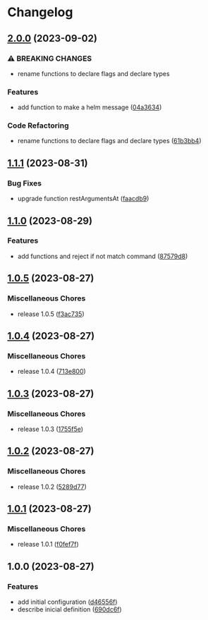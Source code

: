 # Changelog

## [2.0.0](https://github.com/JonDotsoy/flags/compare/v1.1.1...v2.0.0) (2023-09-02)


### ⚠ BREAKING CHANGES

* rename functions to declare flags and declare types

### Features

* add function to make a helm message ([04a3634](https://github.com/JonDotsoy/flags/commit/04a363466ccc011e037046c76ea009769eeed8a2))


### Code Refactoring

* rename functions to declare flags and declare types ([61b3bb4](https://github.com/JonDotsoy/flags/commit/61b3bb4b10396fe3d2d0e170f14b885994ce09ae))

## [1.1.1](https://github.com/JonDotsoy/flags/compare/v1.1.0...v1.1.1) (2023-08-31)


### Bug Fixes

* upgrade function restArgumentsAt ([faacdb9](https://github.com/JonDotsoy/flags/commit/faacdb929647ce19d9bb26d5e886bddcceba1846))

## [1.1.0](https://github.com/JonDotsoy/flags/compare/v1.0.5...v1.1.0) (2023-08-29)


### Features

* add functions and reject if not match command ([87579d8](https://github.com/JonDotsoy/flags/commit/87579d8cbcf354078bb11b8e3fbb1d0907d51cfe))

## [1.0.5](https://github.com/JonDotsoy/flags/compare/v1.0.4...v1.0.5) (2023-08-27)


### Miscellaneous Chores

* release 1.0.5 ([f3ac735](https://github.com/JonDotsoy/flags/commit/f3ac735db0a869cd97ea2061a7fded56a83d00a4))

## [1.0.4](https://github.com/JonDotsoy/flags/compare/v1.0.3...v1.0.4) (2023-08-27)


### Miscellaneous Chores

* release 1.0.4 ([713e800](https://github.com/JonDotsoy/flags/commit/713e800eca5578efe2e1dba2469148a571dce7a0))

## [1.0.3](https://github.com/JonDotsoy/flags/compare/v1.0.2...v1.0.3) (2023-08-27)


### Miscellaneous Chores

* release 1.0.3 ([1755f5e](https://github.com/JonDotsoy/flags/commit/1755f5ef96d0747555ee1611317f4a37d2634114))

## [1.0.2](https://github.com/JonDotsoy/flags/compare/v1.0.1...v1.0.2) (2023-08-27)


### Miscellaneous Chores

* release 1.0.2 ([5289d77](https://github.com/JonDotsoy/flags/commit/5289d771570ad285fca6842b3d659b95623006b8))

## [1.0.1](https://github.com/JonDotsoy/flags/compare/v1.0.0...v1.0.1) (2023-08-27)


### Miscellaneous Chores

* release 1.0.1 ([f0fef7f](https://github.com/JonDotsoy/flags/commit/f0fef7f9fe4c8ffbc63292428438e4d089d6771a))

## 1.0.0 (2023-08-27)


### Features

* add initial configuration ([d46556f](https://github.com/JonDotsoy/flags/commit/d46556f30d7c9d13752527c5bedd94f27af4e40f))
* describe inicial definition ([690dc6f](https://github.com/JonDotsoy/flags/commit/690dc6f94702de784dd8a0b34051311ad52ca757))
